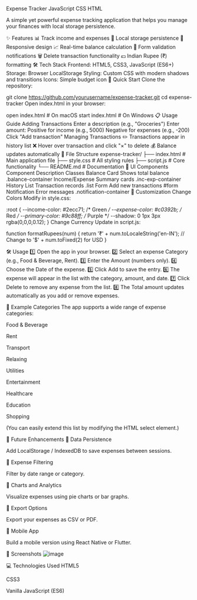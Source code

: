  Expense Tracker
JavaScript CSS HTML

A simple yet powerful expense tracking application that helps you manage your finances with local storage persistence.

✨ Features
📊 Track income and expenses
💾 Local storage persistence
📱 Responsive design
📈 Real-time balance calculation
🔔 Form validation notifications
🗑️ Delete transaction functionality
💵 Indian Rupee (₹) formatting
🛠️ Tech Stack
Frontend: HTML5, CSS3, JavaScript (ES6+)
Storage: Browser LocalStorage
Styling: Custom CSS with modern shadows and transitions
Icons: Simple budget icon
🚀 Quick Start
Clone the repository:

git clone https://github.com/yourusername/expense-tracker.git
cd expense-tracker
Open index.html in your browser:

open index.html  # On macOS
start index.html # On Windows
📋 Usage Guide
Adding Transactions
Enter a description (e.g., "Groceries")
Enter amount:
Positive for income (e.g., 5000)
Negative for expenses (e.g., -200)
Click "Add transaction"
Managing Transactions
✏️ Transactions appear in history list
❌ Hover over transaction and click "×" to delete
💰 Balance updates automatically
📂 File Structure
expense-tracker/
├── index.html          # Main application file
├── style.css           # All styling rules
├── script.js           # Core functionality
└── README.md           # Documentation
🎨 UI Components
Component	Description	Classes
Balance Card	Shows total balance	.balance-container
Income/Expense	Summary cards	.inc-exp-container
History List	Transaction records	.list
Form	Add new transactions	#form
Notification	Error messages	.notification-container
🔧 Customization
Change Colors
Modify in style.css:

:root {
  --income-color: #2ecc71;      /* Green */
  --expense-color: #c0392b;     /* Red */
  --primary-color: #9c88ff;     /* Purple */
  --shadow: 0 1px 3px rgba(0,0,0,0.12);
}
Change Currency
Update in script.js:

function formatRupees(num) {
  return '₹' + num.toLocaleString('en-IN');
  // Change to '$' + num.toFixed(2) for USD
}

🛠 Usage
1️⃣ Open the app in your browser.
2️⃣ Select an expense Category (e.g., Food & Beverage, Rent).
3️⃣ Enter the Amount (numbers only).
4️⃣ Choose the Date of the expense.
5️⃣ Click Add to save the entry.
6️⃣ The expense will appear in the list with the category, amount, and date.
7️⃣ Click Delete to remove any expense from the list.
8️⃣ The Total amount updates automatically as you add or remove expenses.

📌 Example Categories
The app supports a wide range of expense categories:

Food & Beverage

Rent

Transport

Relaxing

Utilities

Entertainment

Healthcare

Education

Shopping

(You can easily extend this list by modifying the HTML select element.)

📝 Future Enhancements
🔹 Data Persistence

Add LocalStorage / IndexedDB to save expenses between sessions.

🔹 Expense Filtering

Filter by date range or category.

🔹 Charts and Analytics

Visualize expenses using pie charts or bar graphs.

🔹 Export Options

Export your expenses as CSV or PDF.

🔹 Mobile App

Build a mobile version using React Native or Flutter.

🎨 Screenshots
![image](https://github.com/user-attachments/assets/e979d59e-acb5-4f8a-961f-3e7aba6e866d)


💻 Technologies Used
HTML5

CSS3

Vanilla JavaScript (ES6)

